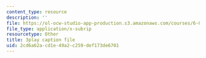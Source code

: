 ```yaml
---
content_type: resource
description: ''
file: https://ol-ocw-studio-app-production.s3.amazonaws.com/courses/6-042j-mathematics-for-computer-science-fall-2010/2cd6a62acd1e49a2c259def173de6701_L3LMbpZIKhQ.srt
file_type: application/x-subrip
resourcetype: Other
title: 3play caption file
uid: 2cd6a62a-cd1e-49a2-c259-def173de6701
---
```

